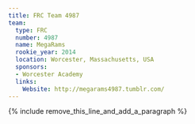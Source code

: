 ```yaml
---
title: FRC Team 4987
team:
  type: FRC
  number: 4987
  name: MegaRams
  rookie_year: 2014
  location: Worcester, Massachusetts, USA
  sponsors:
  - Worcester Academy
  links:
    Website: http://megarams4987.tumblr.com/
---
```


{% include remove_this_line_and_add_a_paragraph %}